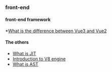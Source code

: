 ##

### front-end

#### front-end framework

*[What is the difference between Vue3 and Vue2](./What%20is%20the%20difference%20between%20Vue3%20and%20Vue2.md)

#### The others 

* [What is JIT](./What%20is%20JIT.md)
* [Introduction to V8 engine](./%20Introduction%20to%20V8%20engine.md)
* [What is AST](./What%20is%20AST.md.md)
